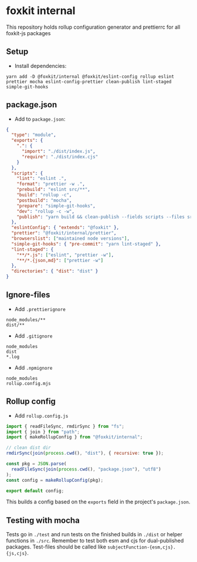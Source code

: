 # foxkit internal

This repository holds rollup configuration generator and prettierrc for all foxkit-js packages

## Setup

- Install dependencies:

```shell
yarn add -D @foxkit/internal @foxkit/eslint-config rollup eslint prettier mocha eslint-config-prettier clean-publish lint-staged simple-git-hooks
```

## package.json

- Add to `package.json`:

```json
{
  "type": "module",
  "exports": {
    ".": {
      "import": "./dist/index.js",
      "require": "./dist/index.cjs"
    }
  },
  "scripts": {
    "lint": "eslint .",
    "format": "prettier -w .",
    "prebuild": "eslint src/**",
    "build": "rollup -c",
    "postbuild": "mocha",
    "prepare": "simple-git-hooks",
    "dev": "rollup -c -w",
    "publish": "yarn build && clean-publish --fields scripts --files src"
  },
  "eslintConfig": { "extends": "@foxkit" },
  "prettier": "@foxkit/internal/prettier",
  "browserslist": ["maintained node versions"],
  "simple-git-hooks": { "pre-commit": "yarn lint-staged" },
  "lint-staged": {
    "**/*.js": ["eslint", "prettier -w"],
    "**/*.{json,md}": ["prettier -w"]
  },
  "directories": { "dist": "dist" }
}
```

## Ignore-files

- Add `.prettierignore`

```
node_modules/**
dist/**
```

- Add `.gitignore`

```
node_modules
dist
*.log
```

- Add `.npmignore`

```
node_modules
rollup.config.mjs
```

## Rollup config

- Add `rollup.config.js`

```js
import { readFileSync, rmdirSync } from "fs";
import { join } from "path";
import { makeRollupConfig } from "@foxkit/internal";

// clean dist dir
rmdirSync(join(process.cwd(), "dist"), { recursive: true });

const pkg = JSON.parse(
  readFileSync(join(process.cwd(), "package.json"), "utf8")
);
const config = makeRollupConfig(pkg);

export default config;
```

This builds a config based on the `exports` field in the project's `package.json`.

## Testing with mocha

Tests go in `./test` and run tests on the finished builds in `./dist` or helper functions in `./src`. Remember to test both esm and cjs for dual-published packages. Test-files should be called like `subjectFunction-{esm,cjs}.{js,cjs}`.
